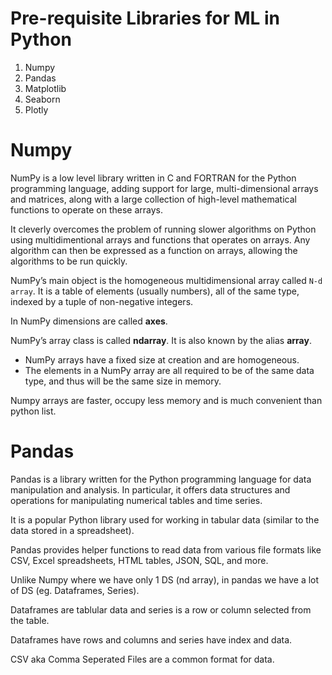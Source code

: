 # Pre-requisite Libraries for ML in Python

1. Numpy
1. Pandas
1. Matplotlib
1. Seaborn
1. Plotly

# Numpy

NumPy is a low level library written in C and FORTRAN for the Python programming language, adding support for large, multi-dimensional arrays and matrices, along with a large collection of high-level mathematical functions to operate on these arrays.

It cleverly overcomes the problem of running slower algorithms on Python using multidimentional arrays and functions that operates on arrays. Any algorithm can then be expressed as a function on arrays, allowing the algorithms to be run quickly.

NumPy’s main object is the homogeneous multidimensional array called `N-d array`. It is a table of elements (usually numbers), all of the same type, indexed by a tuple of non-negative integers.

In NumPy dimensions are called **axes**.

NumPy’s array class is called **ndarray**. It is also known by the alias **array**.

- NumPy arrays have a fixed size at creation and are homogeneous.
- The elements in a NumPy array are all required to be of the same data type, and thus will be the same size in memory.

Numpy arrays are faster, occupy less memory and is much convenient than python list.

# Pandas

Pandas is a library written for the Python programming language for data manipulation and analysis. In particular, it offers data structures and operations for manipulating numerical tables and time series.

It is a popular Python library used for working in tabular data (similar to the data stored in a spreadsheet).

Pandas provides helper functions to read data from various file formats like CSV, Excel spreadsheets, HTML tables, JSON, SQL, and more.

Unlike Numpy where we have only 1 DS (nd array), in pandas we have a lot of DS (eg. Dataframes, Series).

Dataframes are tablular data and series is a row or column selected from the table.

Dataframes have rows and columns and series have index and data.

CSV aka Comma Seperated Files are a common format for data.
